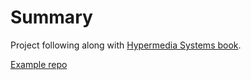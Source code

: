 # Summary
Project following along with [Hypermedia Systems book](https://hypermedia.systems/book/contents/). 

[Example repo](https://github.com/bigskysoftware/contact-app)

